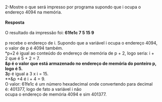 2-Mostre o que será impresso por programa supondo que i ocupa o endereço 4094 na memória.<br/><br/>
**Resposta**<br/><br/>
O resultado da impressão foi: **61fe1c 7 5 15 9**<br/><br/>
p recebe o endereço de i. Supondo que a variável i ocupa o endereço 4094, o valor de p é 4094 também.<br/>
*p+2 é igual ao conteúdo do endereço de memória de p + 2, logo seria: i + 2 que é 5 + 2 = 7.<br/>
**&p é o valor que está armazenado no endereço de memória do ponteiro p, logo é 5.<br/>
3**p é igual a 3 x i = 15.<br/>
**&p +4 é i + 4 = 9.<br/>
O valor: 61fe1c é um número hexadecimal onde convertendo para decimal é: 401377, logo de fato a variável i não<br/> ocupa o endereço de memória 4094 e sim 401377.
